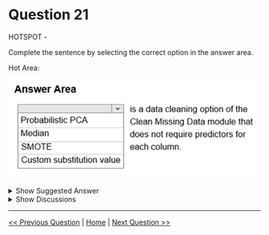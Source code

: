 # Question 21

HOTSPOT -

Complete the sentence by selecting the correct option in the answer area.

Hot Area:

![Question Image](images/q21_q_0002600001.png)

<details>
  <summary>Show Suggested Answer</summary>

  <img src="images/q21_ans_0_0002700001.jpg" alt="Answer Image"><br>
<p>Replace using Probabilistic PCA: Compared to other options, such as Multiple Imputation using Chained Equations (MICE), this option has the advantage of not requiring the application of predictors for each column. Instead, it approximates the covariance for the full dataset. Therefore, it might offer better performance for datasets that have missing values in many columns.</p>
<p>Reference:</p>
<p>https://docs.microsoft.com/en-us/azure/machine-learning/studio-module-reference/clean-missing-data</p>

</details>

<details>
  <summary>Show Discussions</summary>

<blockquote><p><strong>pancman</strong> <code>(Wed 13 Apr 2022 18:40)</code> - <em>Upvotes: 19</em></p><p>I don&#x27;t think that this is a real exam question. Median and custom substitution techniques don&#x27;t require a predictor either.</p></blockquote>
<blockquote><p><strong>rishi_ram</strong> <code>(Sat 27 May 2023 18:58)</code> - <em>Upvotes: 5</em></p><p>Replace using Probabilistic PCA: Replaces the missing values by using a linear model that analyzes the correlations between the columns and estimates a low-dimensional approximation of the data, from which the full data is reconstructed. The underlying dimensionality reduction is a probabilistic form of Principal Component Analysis (PCA), and it implements a variant of the model proposed in the Journal of the Royal Statistical Society, Series B 21(3), 611–622 by Tipping and Bishop.

Compared to other options, such as Multiple Imputation using Chained Equations (MICE), this option has the advantage of not requiring the application of predictors for each column. Instead, it approximates the covariance for the full dataset. Therefore, it might offer better performance for datasets that have missing values in many columns.
https://learn.microsoft.com/en-us/previous-versions/azure/machine-learning/studio-module-reference/clean-missing-data</p></blockquote>
<blockquote><p><strong>geethavkr</strong> <code>(Thu 15 Aug 2024 18:46)</code> - <em>Upvotes: 1</em></p><p>correct..  Outdated but in previous versions it says
Replace using Probabilistic PCA: Replaces the missing values by using a linear model that analyzes the correlations between the columns and estimates a low-dimensional approximation of the data, from which the full data is reconstructed. The underlying dimensionality reduction is a probabilistic form of Principal Component Analysis (PCA), and it implements a variant of the model proposed in the Journal of the Royal Statistical Society, Series B 21(3), 611–622 by Tipping and Bishop.

Compared to other options, such as Multiple Imputation using Chained Equations (MICE), this option has the advantage of not requiring the application of predictors for each column. Instead, it approximates the covariance for the full dataset. Therefore, it might offer better performance for datasets that have missing values in many columns.</p></blockquote>
<blockquote><p><strong>kay1101</strong> <code>(Tue 28 May 2024 05:42)</code> - <em>Upvotes: 1</em></p><p>I think this is an outdated question.
as of may 2024, PCA is no longer in the clean missing data module.
reference: https://learn.microsoft.com/en-us/azure/machine-learning/component-reference/clean-missing-data?view=azureml-api-2

however, in the past, PCA did in the clean missing data module.
reference:https://learn.microsoft.com/en-us/previous-versions/azure/machine-learning/studio-module-reference/clean-missing-data

at the time of the question was created, PCA may be correct.
but now, i thick is either median or custom substitution value.</p></blockquote>
<blockquote><p><strong>InversaRadice</strong> <code>(Fri 01 Dec 2023 07:15)</code> - <em>Upvotes: 2</em></p><p>answer is 100% correct ...
Replace using Probabilistic PCA: ...
Compared to other options, such as Multiple Imputation using Chained Equations (MICE), this option has the advantage of not requiring the application of predictors for each column.
https://learn.microsoft.com/en-us/previous-versions/azure/machine-learning/studio-module-reference/clean-missing-data</p></blockquote>
<blockquote><p><strong>eternaleclipse</strong> <code>(Sun 22 Oct 2023 15:20)</code> - <em>Upvotes: 1</em></p><p>What pancman said. outdated question</p></blockquote>
<blockquote><p><strong>IvanTT</strong> <code>(Mon 16 Oct 2023 07:42)</code> - <em>Upvotes: 1</em></p><p>It can&#x27;t be &quot;A. Probabilistic PCA&quot; because it isn&#x27;t an option for the Clean Missing Data module. Here is the reference: https://learn.microsoft.com/en-us/azure/machine-learning/component-reference/clean-missing-data?view=azureml-api-2
It could be &quot;D. Custom Substitution Value&quot;. The option &quot;B. Median&quot; isn&#x27;t the exact option for the module which it&#x27;s &quot;Replace with median&quot;.</p></blockquote>
<blockquote><p><strong>james2033</strong> <code>(Fri 06 Oct 2023 23:47)</code> - <em>Upvotes: 1</em></p><p>Qutote &quot;Replace using Probabilistic PCA: Replaces the missing values by using a linear model that analyzes the correlations between the columns and estimates a low-dimensional approximation of the data, from which the full data is reconstructed. The underlying dimensionality reduction is a probabilistic form of Principal Component Analysis (PCA), and it implements a variant of the model proposed in the Journal of the Royal Statistical Society, Series B 21(3), 611–622 by Tipping and Bishop.

Compared to other options, such as Multiple Imputation using Chained Equations (MICE), this option has the advantage of not requiring the application of predictors for each column.&quot;

Reference https://learn.microsoft.com/en-us/previous-versions/azure/machine-learning/studio-module-reference/clean-missing-data#:~:text=this%20option%20has%20the%20advantage%20of%20not%20requiring%20the%20application%20of%20predictors%20for%20each%20column.</p></blockquote>
<blockquote><p><strong>rakeshmk</strong> <code>(Wed 27 Sep 2023 08:35)</code> - <em>Upvotes: 3</em></p><p>PCA is a dimensionality reduction technique.. Median can be the answer</p></blockquote>
<blockquote><p><strong>PradhanManva</strong> <code>(Sun 24 Sep 2023 18:20)</code> - <em>Upvotes: 1</em></p><p>PCA -This is the answer.</p></blockquote>
<blockquote><p><strong>MarinaMijailovic</strong> <code>(Tue 25 Apr 2023 10:07)</code> - <em>Upvotes: 3</em></p><p>Correct answer is medain - it only calulates the medain from the given column, no other columns required

pca - needs predictors to calculate the probabilities
smote - needs predictors to generate synthetic samples for the minority class
csv - doesn&#x27;t really need predictors per se, but still requires some knoweldge about the data to pick the right value</p></blockquote>
<blockquote><p><strong>Truman</strong> <code>(Mon 10 Apr 2023 18:01)</code> - <em>Upvotes: 1</em></p><p>One data cleaning option that does not require predictors for each column in the Clean Missing Data module is the &quot;Replace with mean&quot; option. This option replaces missing values in a column with the mean of the available values in that column

All these options are false</p></blockquote>
<blockquote><p><strong>Vic9</strong> <code>(Mon 03 Apr 2023 15:58)</code> - <em>Upvotes: 2</em></p><p>A

https://learn.microsoft.com/en-us/previous-versions/azure/machine-learning/studio-module-reference/clean-missing-data

&quot;Replace using Probabilistic PCA: Replaces the missing values by using a linear model that analyzes the correlations between the columns and estimates a low-dimensional approximation of the data, from which the full data is reconstructed. The underlying dimensionality reduction is a probabilistic form of Principal Component Analysis (PCA), and it implements a variant of the model proposed in the Journal of the Royal Statistical Society, Series B 21(3), 611–622 by Tipping and Bishop.

Compared to other options, such as Multiple Imputation using Chained Equations (MICE), this option has the advantage of not requiring the application of predictors for each column. Instead, it approximates the covariance for the full dataset. Therefore, it might offer better performance for datasets that have missing values in many columns.&quot;</p></blockquote>
<blockquote><p><strong>phdykd</strong> <code>(Sun 26 Feb 2023 04:34)</code> - <em>Upvotes: 2</em></p><p>A) Probabilistic PCA and C) SMOTE are not data cleaning options in the clean missing data module.

Probabilistic PCA is a technique used for dimensionality reduction and feature extraction in machine learning, and it is not specifically designed to handle missing data.

SMOTE (Synthetic Minority Over-sampling Technique) is a technique used for dealing with imbalanced datasets in machine learning, and it is not designed to handle missing data.

Therefore, the correct answer to the question &quot;..... is a data cleaning option of the clean missing data module that does not require predictors for each column&quot; is either B) Median or D) Custom substitution value.</p></blockquote>
<blockquote><p><strong>Peeking</strong> <code>(Sun 19 Feb 2023 18:26)</code> - <em>Upvotes: 2</em></p><p>PCA is wrong.</p></blockquote>
<blockquote><p><strong>ranjsi01</strong> <code>(Sun 30 Jan 2022 16:00)</code> - <em>Upvotes: 3</em></p><p>correct</p></blockquote>

</details>

---

[<< Previous Question](question_20.md) | [Home](/index.md) | [Next Question >>](question_22.md)
